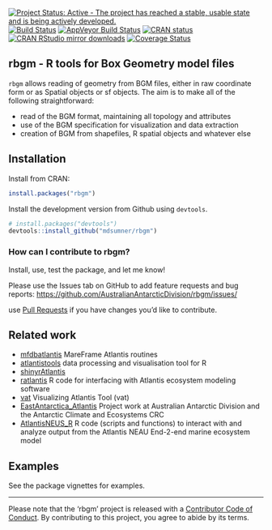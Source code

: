 [![Project Status: Active - The project has reached a stable, usable
state and is being actively
developed.](http://www.repostatus.org/badges/latest/active.svg)](http://www.repostatus.org/#active)
[![Build
Status](https://travis-ci.org/AustralianAntarcticDivision/rbgm.png?branch=master)](https://travis-ci.org/AustralianAntarcticDivision/rbgm)
[![AppVeyor Build
Status](https://ci.appveyor.com/api/projects/status/github/AustralianAntarcticDivision/rbgm?branch=master&svg=true)](https://ci.appveyor.com/project/AustralianAntarcticDivision/rbgm)
[![CRAN
status](https://www.r-pkg.org/badges/version/rbgm)](https://CRAN.R-project.org/package=rbgm)[![CRAN
RStudio mirror
downloads](http://cranlogs.r-pkg.org/badges/rbgm)](https://cran.r-project.org/package=rbgm)
[![Coverage
Status](https://img.shields.io/codecov/c/github/AustralianAntarcticDivision/rbgm/master.svg)](https://codecov.io/github/AustralianAntarcticDivision/rbgm?branch=master)

<!-- README.md is generated from README.Rmd. Please edit that file -->

rbgm - R tools for Box Geometry model files
-------------------------------------------

`rbgm` allows reading of geometry from BGM files, either in raw
coordinate form or as Spatial objects or sf objects. The aim is to make
all of the following straightforward:

-   read of the BGM format, maintaining all topology and attributes
-   use of the BGM specification for visualization and data extraction
-   creation of BGM from shapefiles, R spatial objects and whatever else

Installation
------------

Install from CRAN:

``` r
install.packages("rbgm")
```

Install the development version from Github using `devtools`.

``` r
# install.packages("devtools")
devtools::install_github("mdsumner/rbgm")
```

### How can I contribute to rbgm?

Install, use, test the package, and let me know!

Please use the Issues tab on GitHub to add feature requests and bug
reports:
<a href="https://github.com/AustralianAntarcticDivision/rbgm/issues/" class="uri">https://github.com/AustralianAntarcticDivision/rbgm/issues/</a>

use [Pull Requests](http://r-pkgs.had.co.nz/git.html#git-pullreq) if you
have changes you’d like to contribute.

Related work
------------

-   [mfdbatlantis](https://github.com/mareframe/mfdbatlantis) MareFrame
    Atlantis routines
-   [atlantistools](https://github.com/alketh/atlantistools) data
    processing and visualisation tool for R
-   [shinyrAtlantis](https://github.com/shanearichards/shinyrAtlantis)
-   [ratlantis](https://github.com/jsgosnell/ratlantis) R code for
    interfacing with Atlantis ecosystem modeling software
-   [vat](https://github.com/mareframe/vat) Visualizing Atlantis Tool
    (vat)
-   [EastAntarctica\_Atlantis](https://github.com/AustralianAntarcticDivision/EastAntarctica_Atlantis)
    Project work at Australian Antarctic Division and the Antarctic
    Climate and Ecosystems CRC
-   [AtlantisNEUS\_R](https://github.com/erikjsolsen/AtlantisNEUS_R) R
    code (scripts and functions) to interact with and analyze output
    from the Atlantis NEAU End-2-end marine ecosystem model

Examples
--------

See the package vignettes for examples.

------------------------------------------------------------------------

Please note that the ‘rbgm’ project is released with a [Contributor Code
of
Conduct](https://github.com/AustralianAntarcticDivision/rbgm/blob/master/CODE_OF_CONDUCT.md).
By contributing to this project, you agree to abide by its terms.

